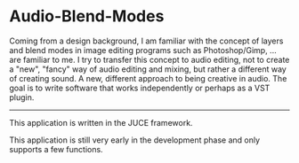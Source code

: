 # Audio-Blend-Modes

Coming from a design background, I am familiar with the concept of layers and blend modes in image editing programs such as Photoshop/Gimp, ... are familiar to me.
I try to transfer this concept to audio editing, not to create a "new", "fancy" way of audio editing and mixing, but rather a different way of creating sound.
A new, different approach to being creative in audio.
The goal is to write software that works independently or perhaps as a VST plugin.

---

This application is written in the JUCE framework.

This application is still very early in the development phase and only supports a few functions.
